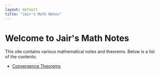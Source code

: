 ```yaml
---
layout: default
title: "Jair's Math Notes"
---
```


# Welcome to Jair's Math Notes

This site contains various mathematical notes and theorems. Below is a list of the contents:

- [Convergence Theorems](https://jairparra.github.io/MathNotes/convergence_theorems)
